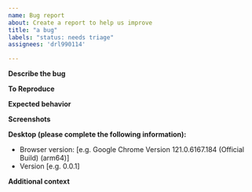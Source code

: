 ```yaml
---
name: Bug report
about: Create a report to help us improve
title: "a bug"
labels: "status: needs triage"
assignees: 'drl990114'

---
```


**Describe the bug**
<!-- A clear and concise description of what the bug is. -->

**To Reproduce**
<!-- Steps to reproduce the behavior:
1. Go to '...'
2. Click on '....'
3. Scroll down to '....'
4. See error -->

**Expected behavior**
<!-- A clear and concise description of what you expected to happen. -->

**Screenshots**
<!-- If applicable, add screenshots to help explain your problem. -->

**Desktop (please complete the following information):**
<!-- this information is very important -->
 - Browser version: [e.g. Google Chrome Version 121.0.6167.184 (Official Build) (arm64)]
 - Version [e.g. 0.0.1]

**Additional context**
<!-- Add any other context about the problem here. -->
